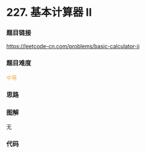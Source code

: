 # 227. 基本计算器 II

### 题目链接

https://leetcode-cn.com/problems/basic-calculator-ii

### 题目难度

<font color=#F0AD4E>中等</font>

### 思路



### 图解

无

### 代码

```python
```